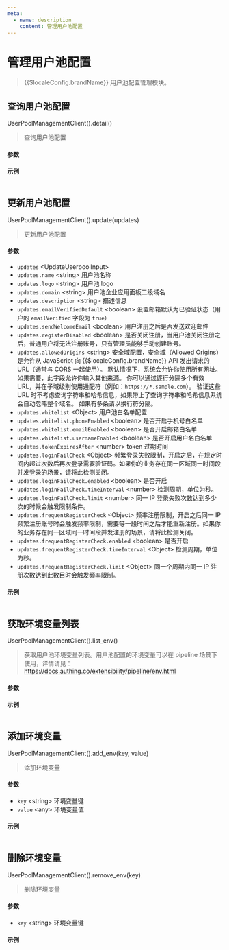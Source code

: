 ```yaml
---
meta:
  - name: description
    content: 管理用户池配置
---
```


# 管理用户池配置

<LastUpdated/>

> {{$localeConfig.brandName}} 用户池配置管理模块。

## 查询用户池配置

UserPoolManagementClient().detail()

> 查询用户池配置

#### 参数

#### 示例

```python

```

## 更新用户池配置

UserPoolManagementClient().update(updates)

> 更新用户池配置

#### 参数

- `updates` \<UpdateUserpoolInput\>
- `updates.name` \<string\> 用户池名称
- `updates.logo` \<string\> 用户池 logo
- `updates.domain` \<string\> 用户池企业应用面板二级域名
- `updates.description` \<string\> 描述信息
- `updates.emailVerifiedDefault` \<boolean\> 设置邮箱默认为已验证状态（用户的 `emailVerified` 字段为 `true`）
- `updates.sendWelcomeEmail` \<boolean\> 用户注册之后是否发送欢迎邮件
- `updates.registerDisabled` \<boolean\> 是否关闭注册，当用户池关闭注册之后，普通用户将无法注册账号，只有管理员能够手动创建账号。
- `updates.allowedOrigins` \<string\> 安全域配置，安全域（Allowed Origins） 是允许从 JavaScript 向 {{$localeConfig.brandName}} API 发出请求的 URL（通常与 CORS 一起使用）。 默认情况下，系统会允许你使用所有网址。 如果需要，此字段允许你输入其他来源。 你可以通过逐行分隔多个有效 URL，并在子域级别使用通配符（例如：`https://*.sample.com`）。
  验证这些 URL 时不考虑查询字符串和哈希信息，如果带上了查询字符串和哈希信息系统会自动忽略整个域名。
  如果有多条请以换行符分隔。
- `updates.whitelist` \<Object\> 用户池白名单配置
- `updates.whitelist.phoneEnabled` \<boolean\> 是否开启手机号白名单
- `updates.whitelist.emailEnabled` \<boolean\> 是否开启邮箱白名单
- `updates.whitelist.usernameEnabled` \<boolean\> 是否开启用户名白名单
- `updates.tokenExpiresAfter` \<number\> token 过期时间
- `updates.loginFailCheck` \<Object\> 频繁登录失败限制，开启之后，在规定时间内超过次数后再次登录需要验证码。如果你的业务存在同一区域同一时间段并发登录的场景，请将此检测关闭。
- `updates.loginFailCheck.enabled` \<boolean\> 是否开启
- `updates.loginFailCheck.timeInterval` \<number\> 检测周期，单位为秒。
- `updates.loginFailCheck.limit` \<number\> 同一 IP 登录失败次数达到多少次的时候会触发限制条件。
- `updates.frequentRegisterCheck` \<Object\> 频率注册限制，开启之后同一 IP 频繁注册账号时会触发频率限制，需要等一段时间之后才能重新注册。如果你的业务存在同一区域同一时间段并发注册的场景，请将此检测关闭。
- `updates.frequentRegisterCheck.enabled` \<boolean\> 是否开启
- `updates.frequentRegisterCheck.timeInterval` \<Object\> 检测周期，单位为秒。
- `updates.frequentRegisterCheck.limit` \<Object\> 同一个周期内同一 IP 注册次数达到此数目时会触发频率限制。

#### 示例

```python

```

## 获取环境变量列表

UserPoolManagementClient().list_env()

> 获取用户池环境变量列表。用户池配置的环境变量可以在 pipeline 场景下使用，详情请见：https://docs.authing.co/extensibility/pipeline/env.html

#### 参数

#### 示例

```python

```

## 添加环境变量

UserPoolManagementClient().add_env(key, value)

> 添加环境变量

#### 参数

- `key` \<string\> 环境变量键
- `value` \<any\> 环境变量值

#### 示例

```python

```

## 删除环境变量

UserPoolManagementClient().remove_env(key)

> 删除环境变量

#### 参数

- `key` \<string\> 环境变量键

#### 示例

```python

```
